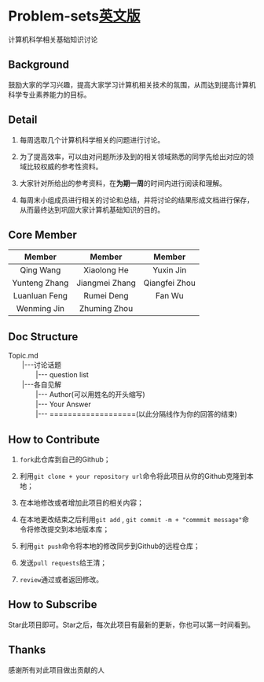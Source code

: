 # Problem-sets[英文版](/README_en.md)

计算机科学相关基础知识讨论


## Background

鼓励大家的学习兴趣，提高大家学习计算机相关技术的氛围，从而达到提高计算机科学专业素养能力的目标。


## Detail

1. 每周选取几个计算机科学相关的问题进行讨论。

1. 为了提高效率，可以由对问题所涉及到的相关领域熟悉的同学先给出对应的领域比较权威的参考性资料。

3. 大家针对所给出的参考资料，在**为期一周**的时间内进行阅读和理解。

4. 每周末小组成员进行相关的讨论和总结，并将讨论的结果形成文档进行保存，从而最终达到巩固大家计算机基础知识的目的。


## Core Member

| Member |  Member |  Member |
| :---:   |  :---:   |   :---: |
| Qing Wang    |  Xiaolong He     |  Yuxin Jin   |
| Yunteng Zhang    |  Jiangmei Zhang     | Qiangfei Zhou  |
| Luanluan Feng    |  Rumei Deng     |  Fan Wu   |
| Wenming Jin    |  Zhuming Zhou     |  


## Doc Structure

Topic.md<br>
　　|---讨论话题<br>
　　　　|--- question list<br>
　　|---各自见解<br>
 　　　　|--- Author(可以用姓名的开头缩写)<br>
 　　　　|--- Your Answer<br>
 　　　　|--- ===================(以此分隔线作为你的回答的结束)


## How to Contribute

1. `fork`此仓库到自己的Github；

2. 利用`git clone + your repository url`命令将此项目从你的Github克隆到本地；

3. 在本地修改或者增加此项目的相关内容；

4. 在本地更改结束之后利用`git add` , `git commit -m + "commmit message"`命令将修改提交到本地版本库；

5. 利用`git push`命令将本地的修改同步到Github的远程仓库；

6. 发送`pull requests`给王清；

7. `review`通过或者返回修改。

## How to Subscribe

Star此项目即可。Star之后，每次此项目有最新的更新，你也可以第一时间看到。

## Thanks

感谢所有对此项目做出贡献的人



